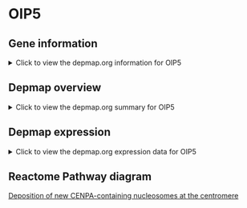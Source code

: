 <h1>OIP5</h1>

<h2>Gene information</h2>
<details>
  <summary>Click to view the depmap.org information for OIP5</summary>
  <iframe src="https://depmap.org/portal/gene/OIP5?tab=about" style="border:none;width:100%;height:800px"></iframe>
</details>

<h2>Depmap overview</h2>
<details>
  <summary>Click to view the depmap.org summary for OIP5</summary>
  <iframe src="https://depmap.org/portal/gene/OIP5?tab=overview" style="border:none;width:100%;height:800px"></iframe>
</details>

<h2>Depmap expression</h2>
<details>
  <summary>Click to view the depmap.org expression data for OIP5</summary>
  <iframe src="https://depmap.org/portal/gene/OIP5?tab=characterization" style="border:none;width:100%;height:800px"></iframe>
</details>



<h2>Reactome Pathway diagram</h2>
<a href="https://reactome.org/PathwayBrowser/#/R-HSA-606279" target="_BLANK">Deposition of new CENPA-containing nucleosomes at the centromere</a>



